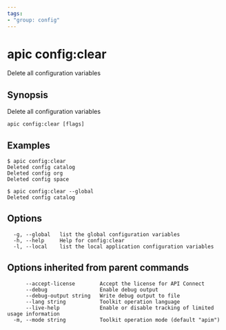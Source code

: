 ```yaml
---
tags:
- "group: config"
---
```

# apic config:clear

Delete all configuration variables

## Synopsis

Delete all configuration variables

```
apic config:clear [flags]
```

## Examples

```
$ apic config:clear
Deleted config catalog
Deleted config org
Deleted config space

$ apic config:clear --global
Deleted config catalog

```


## Options

```
  -g, --global   list the global configuration variables
  -h, --help     Help for config:clear
  -l, --local    list the local application configuration variables
```

## Options inherited from parent commands

```
      --accept-license        Accept the license for API Connect
      --debug                 Enable debug output
      --debug-output string   Write debug output to file
      --lang string           Toolkit operation language
      --live-help             Enable or disable tracking of limited usage information
  -m, --mode string           Toolkit operation mode (default "apim")
```

